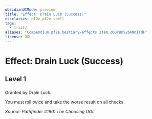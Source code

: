 ```yaml
---
obsidianUIMode: preview
title: "Effect: Drain Luck (Success)"
cssclasses: pf2e,pf2e-spell
tags:
  - trait/
aliases: "Compendium.pf2e.bestiary-effects.Item.c00YBD9y6ANnjTdF"
license: OGL
---
```

# Effect: Drain Luck (Success)
## Level 1
### 






Granted by Drain Luck.

You must roll twice and take the worse result on all checks.

*Source: Pathfinder #190: The Choosing*
*OGL*